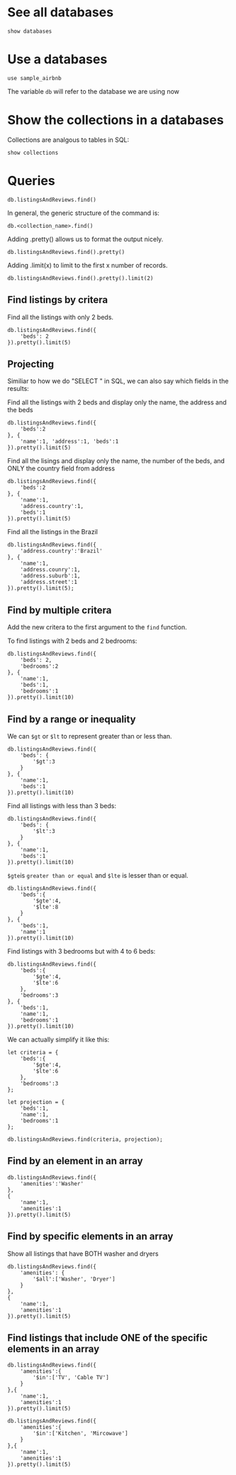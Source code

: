 # See all databases

```
show databases
```
# Use a databases

```
use sample_airbnb
```

The variable `db` will refer to the database we are using now

# Show the collections in a databases
Collections are analgous to tables in SQL:

```
show collections
```

# Queries

```
db.listingsAndReviews.find()
```

In general, the generic structure of the command is:

```
db.<collection_name>.find()
```

Adding .pretty() allows us to format the output nicely.

```
db.listingsAndReviews.find().pretty()
```

Adding .limit(x) to limit to the first x number of records.

```
db.listingsAndReviews.find().pretty().limit(2)
```

## Find listings by critera

Find all the listings with only 2 beds.
```
db.listingsAndReviews.find({
    'beds': 2
}).pretty().limit(5)
```
## Projecting
Similiar to how we do "SELECT <columns>" in SQL, we can also say which fields in the results:


Find all the listings with 2 beds and display only the name, the address and the beds
```
db.listingsAndReviews.find({
    'beds':2
}, {
    'name':1, 'address':1, 'beds':1
}).pretty().limit(5)
```

Find all the lisings and display only the name, the number of the beds, and ONLY the country field from address
```
db.listingsAndReviews.find({
    'beds':2
}, {
    'name':1,
    'address.country':1,
    'beds':1
}).pretty().limit(5)
```

Find all the listings in the Brazil

```
db.listingsAndReviews.find({
    'address.country':'Brazil'
}, {
    'name':1,
    'address.counry':1,
    'address.suburb':1,
    'address.street':1
}).pretty().limit(5);
```

## Find by multiple critera

Add the new critera to the first argument to the `find` function. 

To find listings with 2 beds and 2 bedrooms:

```
db.listingsAndReviews.find({
    'beds': 2,
    'bedrooms':2
}, {
    'name':1,
    'beds':1,
    'bedrooms':1
}).pretty().limit(10)
```

## Find by a range or inequality

We can `$gt` or `$lt` to represent greater than or less than.

```
db.listingsAndReviews.find({
    'beds': {
        '$gt':3
    }
}, {
    'name':1,
    'beds':1
}).pretty().limit(10)
```

Find all listings with less than 3 beds:
```
db.listingsAndReviews.find({
    'beds': {
        '$lt':3
    }
}, {
    'name':1,
    'beds':1
}).pretty().limit(10)
```

`$gte`is `greater than or equal` and `$lte` is lesser than or equal.

```
db.listingsAndReviews.find({
    'beds':{
        '$gte':4,
        '$lte':8
    }
}, {
    'beds':1,
    'name':1
}).pretty().limit(10)
```

Find listings with 3 bedrooms but with 4 to 6 beds:
```
db.listingsAndReviews.find({
    'beds':{
        '$gte':4,
        '$lte':6
    },
    'bedrooms':3
}, {
    'beds':1,
    'name':1,
    'bedrooms':1
}).pretty().limit(10)
```

We can actually simplify it like this:
```
let criteria = {
    'beds':{
        '$gte':4,
        '$lte':6
    },
    'bedrooms':3
};

let projection = {
    'beds':1,
    'name':1,
    'bedrooms':1
};

db.listingsAndReviews.find(criteria, projection);
```

## Find by an element in an array
```
db.listingsAndReviews.find({
    'amenities':'Washer'
},
{
    'name':1,
    'amenities':1
}).pretty().limit(5)
```

## Find by specific elements in an array
Show all listings that have BOTH washer and dryers

```
db.listingsAndReviews.find({
    'amenities': {
        '$all':['Washer', 'Dryer']
    }
},
{
    'name':1,
    'amenities':1
}).pretty().limit(5)
```

## Find listings that include ONE of the specific elements in an array

```
db.listingsAndReviews.find({
    'amenities':{
        '$in':['TV', 'Cable TV']
    }
},{
    'name':1,
    'amenities':1
}).pretty().limit(5)
```

```
db.listingsAndReviews.find({
    'amenities':{
        '$in':['Kitchen', 'Mircowave']
    }
},{
    'name':1,
    'amenities':1
}).pretty().limit(5)
```